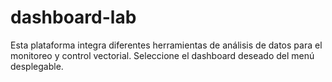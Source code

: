 # dashboard-lab
Esta plataforma integra diferentes herramientas de análisis de datos para el monitoreo y control vectorial. Seleccione el dashboard deseado del menú desplegable.
